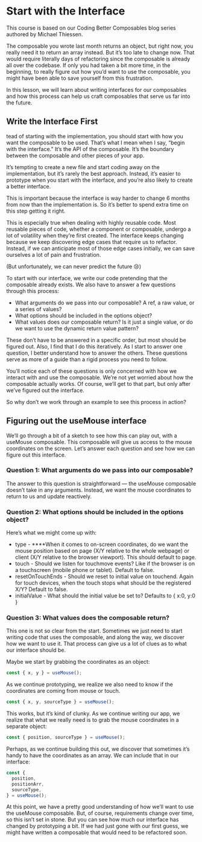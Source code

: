 # Start with the Interface

This course is based on our Coding Better Composables blog series authored by Michael Thiessen.

The composable you wrote last month returns an object, but right now, you really need it to return an array instead. But it’s too late to change now. That would require literally days of refactoring since the composable is already all over the codebase. If only you had taken a bit more time, in the beginning, to really figure out how you’d want to use the composable, you might have been able to save yourself from this frustration.

In this lesson, we will learn about writing interfaces for our composables and how this process can help us craft composables that serve us far into the future.

## Write the Interface First

tead of starting with the implementation, you should start with how you want the composable to be used. That’s what I mean when I say, “begin with the interface.” It’s the API of the composable. It’s the boundary between the composable and other pieces of your app.

It’s tempting to create a new file and start coding away on the implementation, but it’s rarely the best approach. Instead, it’s easier to prototype when you start with the interface, and you’re also likely to create a better interface.

This is important because the interface is way harder to change 6 months from now than the implementation is. So it’s better to spend extra time on this step getting it right.

This is especially true when dealing with highly reusable code. Most reusable pieces of code, whether a component or composable, undergo a lot of volatility when they’re first created. The interface keeps changing because we keep discovering edge cases that require us to refactor. Instead, if we can anticipate most of those edge cases initially, we can save ourselves a lot of pain and frustration.

(But unfortunately, we can never predict the future 😢)

To start with our interface, we write our code pretending that the composable already exists. We also have to answer a few questions through this process:

- What arguments do we pass into our composable? A ref, a raw value, or a series of values?
- What options should be included in the options object?
- What values does our composable return? Is it just a single value, or do we want to use the dynamic return value pattern?

These don’t have to be answered in a specific order, but most should be figured out. Also, I find that I do this iteratively. As I start to answer one question, I better understand how to answer the others. These questions serve as more of a guide than a rigid process you need to follow.

You’ll notice each of these questions is only concerned with how we interact with and use the composable. We’re not yet worried about how the composable actually works. Of course, we’ll get to that part, but only after we’ve figured out the interface.

So why don’t we work through an example to see this process in action?

## Figuring out the useMouse interface

We’ll go through a bit of a sketch to see how this can play out, with a useMouse composable. This composable will give us access to the mouse coordinates on the screen. Let’s answer each question and see how we can figure out this interface.

### Question 1: What arguments do we pass into our composable?

The answer to this question is straightforward — the useMouse composable doesn’t take in any arguments. Instead, we want the mouse coordinates to return to us and update reactively.

### Question 2: What options should be included in the options object?

Here’s what we might come up with:

- type - ****When it comes to on-screen coordinates, do we want the mouse position based on page (X/Y relative to the whole webpage) or client (X/Y relative to the browser viewport). This should default to page.
- touch - Should we listen for touchmove events? Like if the browser is on a touchscreen (mobile phone or tablet). Default to false.
- resetOnTouchEnds - Should we reset to initial value on touchend. Again for touch devices, when the touch stops what should be the registered X/Y? Default to false.
- initialValue - What should the initial value be set to? Defaults to { x:0, y:0 }

### Question 3: What values does the composable return?

This one is not so clear from the start. Sometimes we just need to start writing code that uses the composable, and along the way, we discover how we want to use it. That process can give us a lot of clues as to what our interface should be.

Maybe we start by grabbing the coordinates as an object:

```javaScript
const { x, y } = useMouse();
```

As we continue prototyping, we realize we also need to know if the coordinates are coming from mouse or touch.

```javaScript
const { x, y, sourceType } = useMouse();
```

This works, but it’s kind of clunky. As we continue writing our app, we realize that what we really need is to grab the mouse coordinates in a separate object:

```javaScript
const { position, sourceType } = useMouse();
```

Perhaps, as we continue building this out, we discover that sometimes it’s handy to have the coordinates as an array. We can include that in our interface:

```javaScript
const {
  position,
  positionArr,
  sourceType,
} = useMouse();

```

At this point, we have a pretty good understanding of how we’ll want to use the useMouse composable. But, of course, requirements change over time, so this isn’t set in stone. But you can see how much our interface has changed by prototyping a bit. If we had just gone with our first guess, we might have written a composable that would need to be refactored soon.
